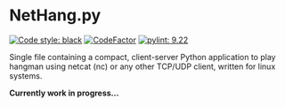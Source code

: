 # NetHang.py
[![Code style: black](https://img.shields.io/badge/code%20style-black-000000.svg)](https://github.com/psf/black)
[![CodeFactor](https://www.codefactor.io/repository/github/magnetrwn/nc-hangman/badge)](https://www.codefactor.io/repository/github/magnetrwn/nc-hangman)
[![pylint: 9.22](https://img.shields.io/badge/pylint-9.22-1c7d9e.svg)](https://github.com/magnetrwn/nc-hangman/actions)

Single file containing a compact, client-server Python application to play hangman using netcat (nc) or any other TCP/UDP client, written for linux systems.

**Currently work in progress...**
